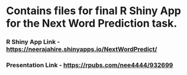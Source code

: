 # Contains files for final R Shiny App for the Next Word Prediction task.
### R Shiny App Link - https://neerajahire.shinyapps.io/NextWordPredict/
### Presentation Link - https://rpubs.com/nee4444/932699
